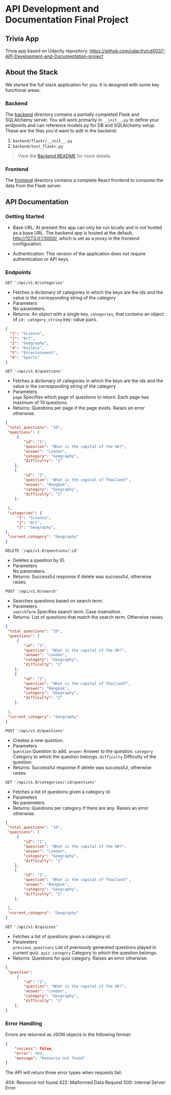 # API Development and Documentation Final Project

## Trivia App

Trivia app based on Udacity repository: https://github.com/udacity/cd0037-API-Development-and-Documentation-project


## About the Stack

We started the full stack application for you. It is designed with some key functional areas:

### Backend

The [backend](./backend/README.md) directory contains a partially completed Flask and SQLAlchemy server. You will work primarily in `__init__.py` to define your endpoints and can reference models.py for DB and SQLAlchemy setup. These are the files you'd want to edit in the backend:

1. `backend/flaskr/__init__.py`
2. `backend/test_flaskr.py`

> View the [Backend README](./backend/README.md) for more details.

### Frontend

The [frontend](./frontend/README.md) directory contains a complete React frontend to consume the data from the Flask server. 

## API Documentation

### Getting Started

* Base URL: At present this app can only be run locally and is not hosted as a base URL. The backend app is hosted at the default, http://127.0.0.1:5000/, which is set as a proxy in the frontend configuration.

* Authentication: This version of the application does not require authentication or API keys.


### Endpoints

`GET '/api/v1.0/categories'`

- Fetches a dictionary of categories in which the keys are the ids and the value is the corresponding string of the category
- Parameters  
    No parameters.
- Returns: An object with a single key, `categories`, that contains an object of `id: category_string` key: value pairs.

```json
{
  "1": "Science",
  "2": "Art",
  "3": "Geography",
  "4": "History",
  "5": "Entertainment",
  "6": "Sports"
}
```

`GET '/api/v1.0/questions'`

- Fetches a dictionary of categories in which the keys are the ids and the value is the corresponding string of the category
- Parameters  
    `page`
        Specifies which page of questions to return. Each page has maximum of 10 questions.
- Returns: Questions per page if the page exists. Raises an error otherwise.

```json
{
 "total_questions": "19",
 "questions": [
     {
        "id": "1",
        "question": "What is the capital of the UK?",
        "answer": "London",
        "category": "Geography",
        "difficulty": "1"
    },
    {
        "id": "2",
        "question": "What is the capital of Thailand?",
        "answer": "Bangkok",
        "category": "Geography",
        "difficulty": "2"
    },    
       
 ],
 "categories": {
     "1": "Science",
     "2": "Art",
     "3": "Geography",
},
 "current_category": "Geography"
}
```

`DELETE '/api/v1.0/questions/:id'`

- Deletes a question by ID.
- Parameters  
    No parameters.
- Returns: Successful response if delete was successful, otherwise raises.

`POST '/api/v1.0/search'`

- Searches questions based on search term.
- Parameters  
    `searchTerm`
        Specifies search term. Case insensitive.
- Returns: List of questions that match the search term. Otherwise raises.

```json
{
 "total_questions": "19",
 "questions": [
     {
        "id": "1",
        "question": "What is the capital of the UK?",
        "answer": "London",
        "category": "Geography",
        "difficulty": "1"
    },
    {
        "id": "2",
        "question": "What is the capital of Thailand?",
        "answer": "Bangkok",
        "category": "Geography",
        "difficulty": "2"
    },    
       
 ],
 "current_category": "Geography"
}
```

`POST '/api/v1.0/questions'`

- Creates a new question.
- Parameters  
    `question`
        Question to add.
    `answer`
        Answer to the question.
    `category`
        Category to which the question belongs.
    `difficulty`
        Difficulty of the question.
- Returns: Successful response if delete was successful, otherwise raises.


`GET '/api/v1.0/categories/:id/questions'`

- Fetches a list of questions given a category id.
- Parameters  
    No parameters.
- Returns: Questions per category if there are any. Raises an error otherwise.

```json
{
 "total_questions": "19",
 "questions": [
     {
        "id": "1",
        "question": "What is the capital of the UK?",
        "answer": "London",
        "category": "Geography",
        "difficulty": "1"
    },
    {
        "id": "2",
        "question": "What is the capital of Thailand?",
        "answer": "Bangkok",
        "category": "Geography",
        "difficulty": "2"
    },    
       
 ],
 "current_category": "Geography"
}
```

`GET '/api/v1.0/quizzes'`

- Fetches a list of questions given a category id.
- Parameters  
    `previous_questions`
        List of previously generated questions played in current quiz.
    `quiz_category`
        Category to which the question belongs.
- Returns: Questions for quiz category. Raises an error otherwise.

```json
{
 "question": 
     {
        "id": "1",
        "question": "What is the capital of the UK?",
        "answer": "London",
        "category": "Geography",
        "difficulty": "1"
    },
}
```

### Error Handling

Errors are returned as JSON objects in the following format:
```json
{
    "success": False, 
    "error": 404,
    "message": "Resource not found"
}
```
The API will return three error types when requests fail:

404: Resource not found
422: Malformed Data Request
500: Internal Server Error
